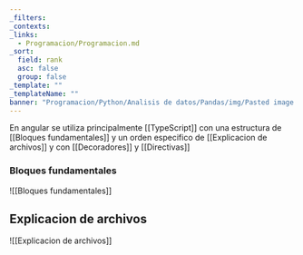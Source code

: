 ```yaml
---
_filters: 
_contexts: 
_links:
  - Programacion/Programacion.md
_sort:
  field: rank
  asc: false
  group: false
_template: ""
_templateName: ""
banner: "Programacion/Python/Analisis de datos/Pandas/img/Pasted image 20240625141620.png"
---
```



En angular se utiliza principalmente [[TypeScript]] con una estructura de [[Bloques fundamentales]] y un orden especifico de [[Explicacion de archivos]] y con [[Decoradores]] y [[Directivas]]
### Bloques fundamentales
![[Bloques fundamentales]]

## Explicacion de archivos
![[Explicacion de archivos]]
